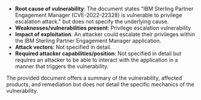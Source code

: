 - **Root cause of vulnerability**: The document states "IBM Sterling Partner Engagement Manager (CVE-2022-22328) is vulnerable to privilege escalation attack." but does not specify the underlying cause.
- **Weaknesses/vulnerabilities present**: Privilege escalation vulnerability
- **Impact of exploitation**: An attacker could escalate their privileges within the IBM Sterling Partner Engagement Manager application.
- **Attack vectors**: Not specified in detail.
- **Required attacker capabilities/position**: Not specified in detail but requires an attacker to be able to interact with the application in a manner that triggers the vulnerability.

The provided document offers a summary of the vulnerability, affected products, and remediation but does not detail the specific mechanics of the vulnerability.